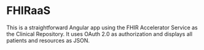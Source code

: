 # FHIRaaS
This is a straightforward Angular app using the FHIR Accelerator Service as the Clinical Repository. It uses OAuth 2.0 as authorization and displays all patients and resources as JSON.
